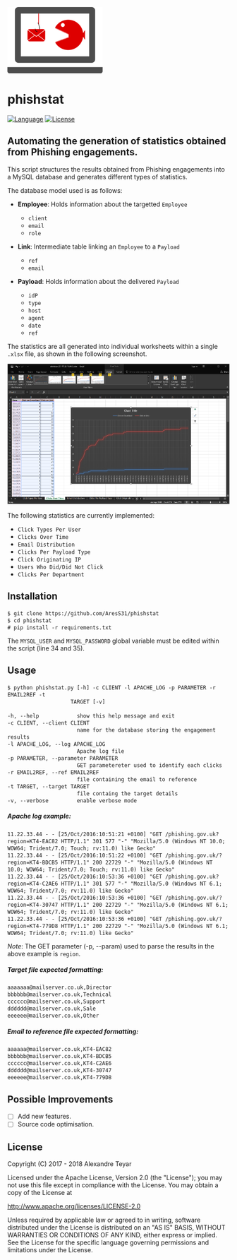 ![phishstat](images/phishstat.png)
# phishstat
[![Language](https://img.shields.io/badge/Lang-Python-blue.svg)](https://www.python.org)
[![License](https://img.shields.io/badge/License-Apache%202.0-red.svg)](https://opensource.org/licenses/Apache-2.0)

## Automating the generation of statistics obtained from Phishing engagements.
This script structures the results obtained from Phishing engagements into a MySQL database and generates different types of statistics.

The database model used is as follows:
* **Employee**: Holds information about the targetted `Employee` 
  * `client`
  * `email`
  * `role`

* **Link**: Intermediate table linking an `Employee` to a `Payload`
  * `ref`
  * `email`

* **Payload**: Holds information about the delivered `Payload` 
  * `idP`
  * `type`
  * `host`
  * `agent`
  * `date`
  * `ref`

The statistics are all generated into individual worksheets within a single `.xlsx` file, as shown in the following screenshot.
 
![example](images/example.png)

The following statistics are currently implemented:
* `Click Types Per User`
* `Clicks Over Time`
* `Email Distribution`
* `Clicks Per Payload Type`
* `Click Originating IP`
* `Users Who Did/Did Not Click`
* `Clicks Per Department`

## Installation
```
$ git clone https://github.com/AresS31/phishstat
$ cd phishstat
# pip install -r requirements.txt
```
The `MYSQL_USER` and `MYSQL_PASSWORD` global variable must be edited  within the script (line 34 and 35).

## Usage
```
$ python phishstat.py [-h] -c CLIENT -l APACHE_LOG -p PARAMETER -r EMAIL2REF -t
                    TARGET [-v]

-h, --help            show this help message and exit
-c CLIENT, --client CLIENT
                      name for the database storing the engagement results
-l APACHE_LOG, --log APACHE_LOG
                      Apache log file
-p PARAMETER, --parameter PARAMETER
                      GET parametereter used to identify each clicks
-r EMAIL2REF, --ref EMAIL2REF
                      file containing the email to reference
-t TARGET, --target TARGET
                      file containg the target details
-v, --verbose         enable verbose mode
```
##### Apache log example:
```
11.22.33.44 - - [25/Oct/2016:10:51:21 +0100] "GET /phishing.gov.uk?region=KT4-EAC82 HTTP/1.1" 301 577 "-" "Mozilla/5.0 (Windows NT 10.0; WOW64; Trident/7.0; Touch; rv:11.0) like Gecko"
11.22.33.44 - - [25/Oct/2016:10:51:22 +0100] "GET /phishing.gov.uk/?region=KT4-BDCB5 HTTP/1.1" 200 22729 "-" "Mozilla/5.0 (Windows NT 10.0; WOW64; Trident/7.0; Touch; rv:11.0) like Gecko"
11.22.33.44 - - [25/Oct/2016:10:53:36 +0100] "GET /phishing.gov.uk?region=KT4-C2AE6 HTTP/1.1" 301 577 "-" "Mozilla/5.0 (Windows NT 6.1; WOW64; Trident/7.0; rv:11.0) like Gecko"
11.22.33.44 - - [25/Oct/2016:10:53:36 +0100] "GET /phishing.gov.uk/?region=KT4-30747 HTTP/1.1" 200 22729 "-" "Mozilla/5.0 (Windows NT 6.1; WOW64; Trident/7.0; rv:11.0) like Gecko"
11.22.33.44 - - [25/Oct/2016:10:53:36 +0100] "GET /phishing.gov.uk/?region=KT4-779D8 HTTP/1.1" 200 22729 "-" "Mozilla/5.0 (Windows NT 6.1; WOW64; Trident/7.0; rv:11.0) like Gecko"         
```

*Note*: The GET parameter (-p, --param) used to parse the results in the above example is `region`.

##### Target file expected formatting:
```
aaaaaaa@mailserver.co.uk,Director
bbbbbb@mailserver.co.uk,Technical
cccccc@mailserver.co.uk,Support
dddddd@mailserver.co.uk,Sale
eeeeee@mailserver.co.uk,Other
```

##### Email to reference file expected formatting:
```
aaaaaa@mailserver.co.uk,KT4-EAC82
bbbbbb@mailserver.co.uk,KT4-BDCB5
cccccc@mailserver.co.uk,KT4-C2AE6
dddddd@mailserver.co.uk,KT4-30747
eeeeee@mailserver.co.uk,KT4-779D8
```

## Possible Improvements
- [ ] Add new features.
- [ ] Source code optimisation.

## License
Copyright (C) 2017 - 2018 Alexandre Teyar

Licensed under the Apache License, Version 2.0 (the "License");
you may not use this file except in compliance with the License.
You may obtain a copy of the License at

<http://www.apache.org/licenses/LICENSE-2.0>

Unless required by applicable law or agreed to in writing, software
distributed under the License is distributed on an "AS IS" BASIS,
WITHOUT WARRANTIES OR CONDITIONS OF ANY KIND, either express or implied.
See the License for the specific language governing permissions and
limitations under the License.
